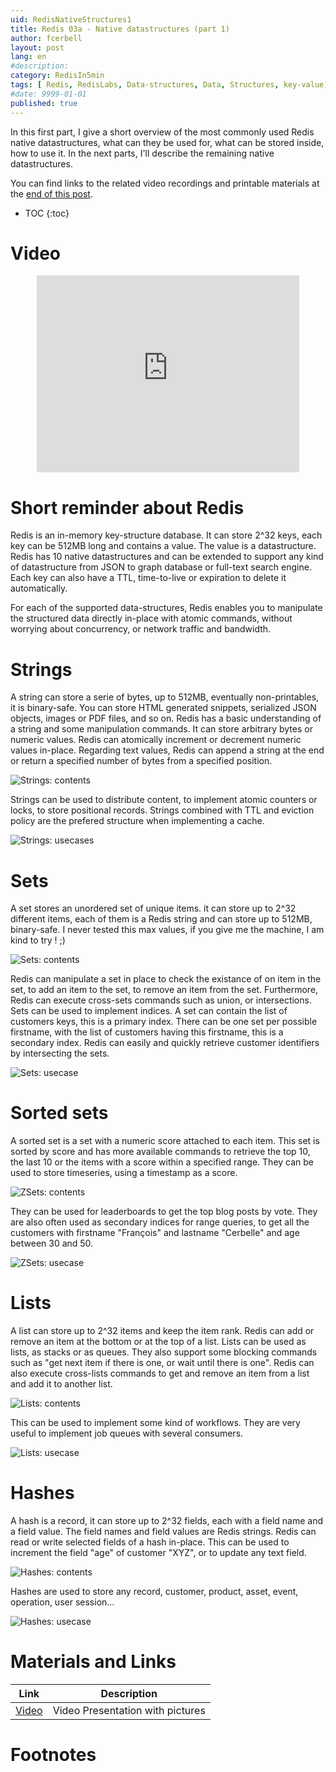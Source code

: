 ```yaml
---
uid: RedisNativeStructures1
title: Redis 03a - Native datastructures (part 1)
author: fcerbell
layout: post
lang: en
#description:
category: RedisIn5min
tags: [ Redis, RedisLabs, Data-structures, Data, Structures, key-value, key, value, strings, limits, sets, sorted, list, hash, ttl, time-to-live, expiration, full text search, full text, search engine, graph database, graph, cypher, opencypher, concurrency, atomic counter, atomic, counter, lock, index, indices, stack, queue, joe queue, task queue, task ]
#date: 9999-01-01
published: true
---
```


In this first part, I give a short overview of the most commonly used Redis
native datastructures, what can they be used for, what can be stored inside, how
to use it. In the next parts, I'll describe the remaining native datastructures.

You can find links to the related video recordings and printable materials at
the <a href="#materials-and-links">end of this post</a>.

* TOC
{:toc}

# Video

<center><iframe width="420" height="315" src="https://www.youtube.com/embed/O6w6ovg1Ch0" frameborder="0" allowfullscreen></iframe></center>

# Short reminder about Redis

Redis is an in-memory key-structure database. It can store 2^32 keys, each key
can be 512MB long and contains a value. The value is a datastructure. Redis has
10 native datastructures and can be extended to support any kind of
datastructure from JSON to graph database or full-text search engine. Each key
can also have a TTL, time-to-live or expiration to delete it automatically.

For each of the supported data-structures, Redis enables you to manipulate the
structured data directly in-place with atomic commands, without worrying about
concurrency, or network traffic and bandwidth.

# Strings

A string can store a serie of bytes, up to 512MB, eventually non-printables, it
is binary-safe. You can store HTML generated snippets, serialized JSON objects,
images or PDF files, and so on. Redis has a basic understanding of a string and
some manipulation commands. It can store arbitrary bytes or numeric values.
Redis can atomically increment or decrement numeric values in-place. Regarding
text values, Redis can append a string at the end or return a specified number
of bytes from a specified position.  

![Strings: contents][Strings1.png]

Strings can be used to distribute content, to implement atomic counters or
locks, to store positional records.  Strings combined with TTL and eviction
policy are the prefered structure when implementing a cache.

![Strings: usecases][Strings2.png]

# Sets

A set stores an unordered set of unique items. it can store up to 2^32 different
items, each of them is a Redis string and can store up to 512MB, binary-safe. I
never tested this max values, if you give me the machine, I am kind to try ! ;) 

![Sets: contents][Sets1.png]

Redis can manipulate a set in place to check the existance of on item in the
set, to add an item to the set, to remove an item from the set. Furthermore,
Redis can execute cross-sets commands such as union, or intersections.  Sets can
be used to implement indices. A set can contain the list of customers keys, this
is a primary index. There can be one set per possible firstname, with the list
of customers having this firstname, this is a secondary index. Redis can easily
and quickly retrieve customer identifiers by intersecting the sets.

![Sets: usecase][Sets2.png]

# Sorted sets

A sorted set is a set with a numeric score attached to each item. This set is
sorted by score and has more available commands to retrieve the top 10, the last
10 or the items with a score within a specified range.  They can be used to
store timeseries, using a timestamp as a score. 

![ZSets: contents][ZSets1.png]

They can be used for leaderboards to get the top blog posts by vote. They are
also often used as secondary indices for range queries, to get all the customers
with firstname "François" and lastname "Cerbelle" and age between 30 and 50.

![ZSets: usecase][ZSets2.png]

# Lists

A list can store up to 2^32 items and keep the item rank. Redis can add or
remove an item at the bottom or at the top of a list. Lists can be used as
lists, as stacks or as queues. They also support some blocking commands such as
"get next item if there is one, or wait until there is one". Redis can also
execute cross-lists commands to get and remove an item from a list and add it to
another list. 

![Lists: contents][Lists1.png]

This can be used to implement some kind of workflows.  They are very useful to
implement job queues with several consumers. 

![Lists: usecase][Lists2.png]

# Hashes

A hash is a record, it can store up to 2^32 fields, each with a field name and a
field value. The field names and field values are Redis strings. Redis can read
or write selected fields of a hash in-place. This can be used to increment the
field "age" of customer "XYZ", or to update any text field.  

![Hashes: contents][Hashes1.png]

Hashes are used to store any record, customer, product, asset, event, operation,
user session... 

![Hashes: usecase][Hashes2.png]

# Materials and Links

| Link | Description |
|---|---|
| [Video] | Video Presentation with pictures|

# Footnotes

[Video]: https://youtu.be/O6w6ovg1Ch0 "Video presentation with pictures"
[Strings1.png]: {{site.url}}{{site.baseurl}}/assets/posts/{{page.uid}}/Strings1.png "String contents"
[Strings2.png]: {{site.url}}{{site.baseurl}}/assets/posts/{{page.uid}}/Strings2.png "String usecases"
[Sets1.png]: {{site.url}}{{site.baseurl}}/assets/posts/{{page.uid}}/Sets1.png "Set contents"
[Sets2.png]: {{site.url}}{{site.baseurl}}/assets/posts/{{page.uid}}/Sets2.png "Set usecase"
[ZSets1.png]: {{site.url}}{{site.baseurl}}/assets/posts/{{page.uid}}/ZSets1.png "ZSet content"
[ZSets2.png]: {{site.url}}{{site.baseurl}}/assets/posts/{{page.uid}}/ZSets2.png "ZSet usecase"
[Lists1.png]: {{site.url}}{{site.baseurl}}/assets/posts/{{page.uid}}/Lists1.png "List contents"
[Lists2.png]: {{site.url}}{{site.baseurl}}/assets/posts/{{page.uid}}/Lists2.png "List usecase"
[Hashes1.png]: {{site.url}}{{site.baseurl}}/assets/posts/{{page.uid}}/Hashes1.png "Hash contents"
[Hashes2.png]: {{site.url}}{{site.baseurl}}/assets/posts/{{page.uid}}/Hashes2.png "Hash usecase"
